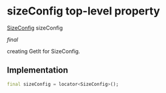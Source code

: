 


# sizeConfig top-level property









[SizeConfig](../services_size_config/SizeConfig-class.md) sizeConfig
  
_<span class="feature">final</span>_



<p>creating GetIt for SizeConfig.</p>



## Implementation

```dart
final sizeConfig = locator<SizeConfig>();
```








